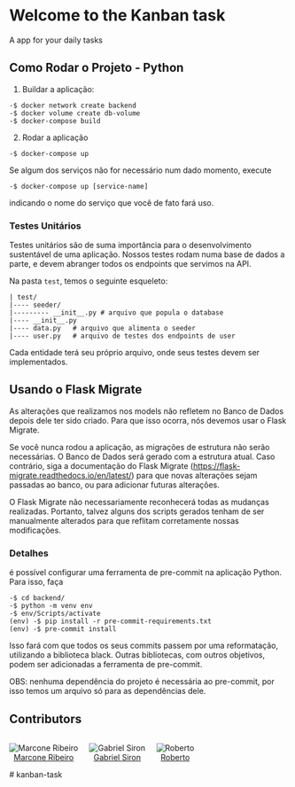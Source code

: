 # Welcome to the Kanban task

A app for your daily tasks


## Como Rodar o Projeto - Python

1. Buildar a aplicação:
```
-$ docker network create backend
-$ docker volume create db-volume
-$ docker-compose build
```

2. Rodar a aplicação
```
-$ docker-compose up
```

Se algum dos serviços não for necessário num dado momento, execute 

```
-$ docker-compose up [service-name]
```
indicando o nome do serviço que você de fato fará uso.

### Testes Unitários

Testes unitários são de suma importância para o desenvolvimento sustentável de uma aplicação. Nossos testes rodam numa base de dados a parte, e devem abranger todos os endpoints que servimos na API.

Na pasta `test`, temos o seguinte esqueleto:

```
| test/
|---- seeder/
|--------- __init__.py # arquivo que popula o database
|---- __init__.py
|---- data.py   # arquivo que alimenta o seeder
|---- user.py   # arquivo de testes dos endpoints de user
```

Cada entidade terá seu próprio arquivo, onde seus testes devem ser implementados.
## Usando o Flask Migrate

As alterações que realizamos nos models não refletem no Banco de Dados depois dele ter sido criado. Para que isso ocorra, nós devemos usar o Flask Migrate.

Se você nunca rodou a aplicação, as migrações de estrutura não serão necessárias. O Banco de Dados será gerado com a estrutura atual. Caso contrário, siga a documentação do Flask Migrate (https://flask-migrate.readthedocs.io/en/latest/) para que novas alterações sejam passadas ao banco, ou para adicionar futuras alterações.

O Flask Migrate não necessariamente reconhecerá todas as mudanças realizadas. Portanto, talvez alguns dos scripts gerados tenham de ser manualmente alterados para que reflitam corretamente nossas modificações.

### Detalhes

é possível configurar uma ferramenta de pre-commit na aplicação Python. Para isso, faça
```
-$ cd backend/
-$ python -m venv env
-$ env/Scripts/activate
(env) -$ pip install -r pre-commit-requirements.txt
(env) -$ pre-commit install
```

Isso fará com que todos os seus commits passem por uma reformatação, utilizando a biblioteca black. Outras bibliotecas, com outros objetivos, podem ser adicionadas a ferramenta de pre-commit. 

OBS: nenhuma dependência do projeto é necessária ao pre-commit, por isso temos um arquivo só para as dependências dele.

## Contributors
<div style="display:flex; gap: 20px">
<div style="display:flex; flex-direction: column; text-align:center;">

![Marcone Ribeiro](https://avatars.githubusercontent.com/u/41484946?s=200&v=4 "Marcone Ribeiro")<br>
[Marcone Ribeiro](https://github.com/M4RC0N3)

</div>

<div style="display:flex; flex-direction: column; text-align:center;">

![Gabriel Siron](https://avatars.githubusercontent.com/u/56319681?s=200&v=4 "Gabriel Siron")<br>
[Gabriel Siron](https://github.com/GabrielSiron)
</div>
<div style="display:flex; flex-direction: column; text-align:center;">

![Roberto](https://avatars.githubusercontent.com/u/130838869?s=200&v=4 "Gabriel Siron")<br>
[Roberto](https://github.com/RobertsLuis)
</div>
</div>
# kanban-task

